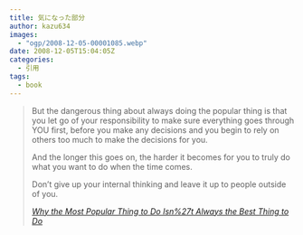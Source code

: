 ```yaml
---
title: 気になった部分
author: kazu634
images:
  - "ogp/2008-12-05-00001085.webp"
date: 2008-12-05T15:04:05Z
categories:
  - 引用
tags:
  - book
---
```

<div class="section">
<blockquote title="Why the Most Popular Thing to Do Isn%27t Always the Best Thing to Do" cite="http://briankim.net/blog/2008/11/why-the-most-popular-thing-to-do-isnt-always-the-best-thing-to-do/">
<p>
      But the dangerous thing about always doing the popular thing is that you let go of your responsibility to make sure everything goes through YOU first, before you make any decisions and you begin to rely on others too much to make the decisions for you.
</p>

<p>
      And the longer this goes on, the harder it becomes for you to truly do what you want to do when the time comes.
</p>

<p>
      Don&#8217;t give up your internal thinking and leave it up to people outside of you.
</p>

<p>
<cite><a href="http://briankim.net/blog/2008/11/why-the-most-popular-thing-to-do-isnt-always-the-best-thing-to-do/" onclick="__gaTracker('send', 'event', 'outbound-article', 'http://briankim.net/blog/2008/11/why-the-most-popular-thing-to-do-isnt-always-the-best-thing-to-do/', 'Why the Most Popular Thing to Do Isn%27t Always the Best Thing to Do');" target="_blank">Why the Most Popular Thing to Do Isn%27t Always the Best Thing to Do</a></cite>
</p>
</blockquote>
</div>
